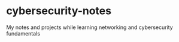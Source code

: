 # cybersecurity-notes
My notes and projects while learning networking and cybersecurity fundamentals
